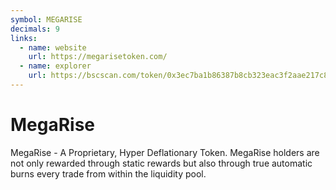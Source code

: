```yaml
---
symbol: MEGARISE
decimals: 9
links:
  - name: website
    url: https://megarisetoken.com/
  - name: explorer
    url: https://bscscan.com/token/0x3ec7ba1b86387b8cb323eac3f2aae217c876f9a7
---
```


# MegaRise

MegaRise - A Proprietary, Hyper Deflationary Token. MegaRise holders are not only rewarded through static rewards but also through true automatic burns every trade from within the liquidity pool.
